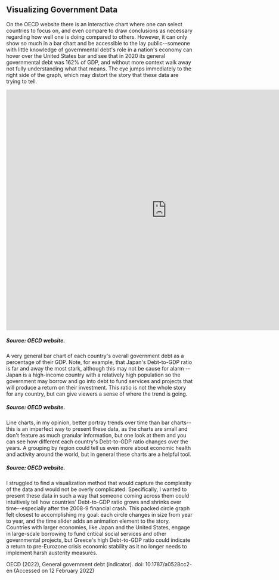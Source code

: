## Visualizing Government Data

On the OECD website there is an interactive chart where one can select countries to focus on, and even compare to draw conclusions as necessary regarding how well one is doing compared to others. However, it can only show so much in a bar chart and be accessible to the lay public--someone with little knowledge of governmental debt's role in a nation's economy can hover over the United States bar and see that in 2020 its general governmental debt was 162% of GDP, and without more context walk away not fully understanding what that means. The eye jumps immediately to the right side of the graph, which may distort the story that these data are trying to tell.

<iframe src="https://data.oecd.org/chart/6BkS" width="860" height="645" style="border: 0" mozallowfullscreen="true" webkitallowfullscreen="true" allowfullscreen="true"><a href="https://data.oecd.org/chart/6BkS" target="_blank">OECD Chart: General government debt, Total, % of GDP, Annual, last 5 years</a></iframe>

##### Source: OECD website. 

A very general bar chart of each country's overall government debt as a percentage of their GDP. Note, for example, that Japan's Debt-to-GDP ratio is far and away the most stark, although this may not be cause for alarm -- Japan is a high-income country with a relatively high population so the government may borrow and go into debt to fund services and projects that will produce a return on their investment. This ratio is not the whole story for any country, but can give viewers a sense of where the trend is going.

<div class="flourish-embed flourish-chart" data-src="visualisation/8552278"><script src="https://public.flourish.studio/resources/embed.js"></script></div>

##### Source: OECD website. 

Line charts, in my opinion, better portray trends over time than bar charts--this is an imperfect way to present these data, as the charts are small and don't feature as much granular information, but one look at them and you can see how different each country's Debt-to-GDP ratio changes over the years. A grouping by region could tell us even more about economic health and activity around the world, but in general these charts are a helpful tool.

<div class="flourish-embed flourish-hierarchy" data-src="visualisation/8563534"><script src="https://public.flourish.studio/resources/embed.js"></script></div>

##### Source: OECD website. 

I struggled to find a visualization method that would capture the complexity of the data and would not be overly complicated. Specifically, I wanted to present these data in such a way that someone coming across them could intuitively tell how countries' Debt-to-GDP ratio grows and shrinks over time--especially after the 2008-9 financial crash. This packed circle graph felt closest to accomplishing my goal: each circle changes in size from year to year, and the time slider adds an animation element to the story. Countries with larger economies, like Japan and the United States, engage in large-scale borrowing to fund critical social services and other governmental projects, but Greece's high Debt-to-GDP ratio could indicate a return to pre-Eurozone crisis economic stability as it no longer needs to implement harsh austerity measures.

OECD (2022), General government debt (indicator). doi: 10.1787/a0528cc2-en (Accessed on 12 February 2022)
